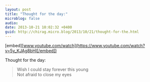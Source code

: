 ```yaml
---
layout: post
title: "Thought for the day:"
microblog: false
audio: 
date: 2013-10-21 10:02:32 +0400
guid: http://chirag.micro.blog/2013/10/21/thought-for-the.html
---
```

[embed][www.youtube.com/watch](https://www.youtube.com/watch?v=5y_KJAg8bHI[/embed])
<p>Thought for the day:</p>
<blockquote>Wish I could stay forever this young<br>Not afraid to close my eyes</blockquote>
